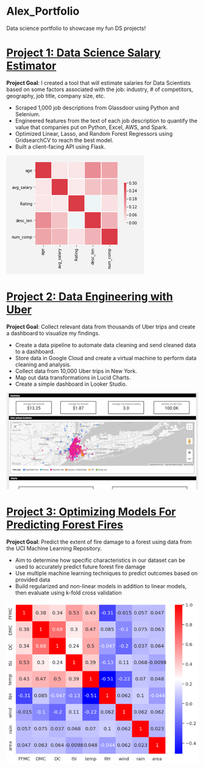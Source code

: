 # Alex_Portfolio
Data science portfolio to showcase my fun DS projects!

# [Project 1: Data Science Salary Estimator](https://github.com/backfire250/ds_salary_proj)
**Project Goal**:  I created a tool that will estimate salaries for Data Scientists based on some factors associated with the job: industry, # of competitors, geography, job title, company size, etc.
* Scraped 1,000 job descriptions from Glassdoor using Python and Selenium.
* Engineered features from the text of each job description to quantify the value that companies put on Python, Excel, AWS, and Spark. 
* Optimized Linear, Lasso, and Random Forest Regressors using GridsearchCV to reach the best model. 
* Built a client-facing API using Flask.

![](/images/correlation_viz.png)

# [Project 2: Data Engineering with Uber](https://github.com/backfire250/uber_pipeline)
**Project Goal**:  Collect relevant data from thousands of Uber trips and create a dashboard to visualize my findings.
* Create a data pipeline to automate data cleaning and send cleaned data to a dashboard.
* Store data in Google Cloud and create a virtual machine to perform data cleaning and analysis.
* Collect data from 10,000 Uber trips in New York. 
* Map out data transformations in Lucid Charts.
* Create a simple dashboard in Looker Studio.

![](/images/dashboard_screenshot.png)

# [Project 3: Optimizing Models For Predicting Forest Fires](https://github.com/backfire250/ds_forest_fires)
**Project Goal**:  Predict the extent of fire damage to a forest using data from the UCI Machine Learning Repository.
* Aim to determine how specific characteristics in our dataset can be used to accurately predict future forest fire damage
* Use multiple machine learning techniques to predict outcomes based on provided data
* Build regularized and non-linear models in addition to linear models, then evaluate using k-fold cross validation

![](/images/fires_correlation.png)

